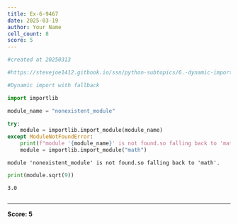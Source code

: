 ```yaml
---
title: Ex-6-9467
date: 2025-03-19
author: Your Name
cell_count: 8
score: 5
---
```


```python
#created at 20250313
```


```python
#https://stevejoe1412.gitbook.io/ssn/python-subtopics/6.-dynamic-imports
```


```python
#Dynamic import with fallback
```


```python
import importlib
```


```python
module_name = "nonexistent_module"
```


```python
try:
    module = importlib.import_module(module_name) 
except ModuleNotFoundError:
    print(f"module '{module_name}' is not found.so falling back to 'math'.")
    module = importlib.import_module("math")
```

    module 'nonexistent_module' is not found.so falling back to 'math'.



```python
print(module.sqrt(9))
```

    3.0



```python

```


---
**Score: 5**